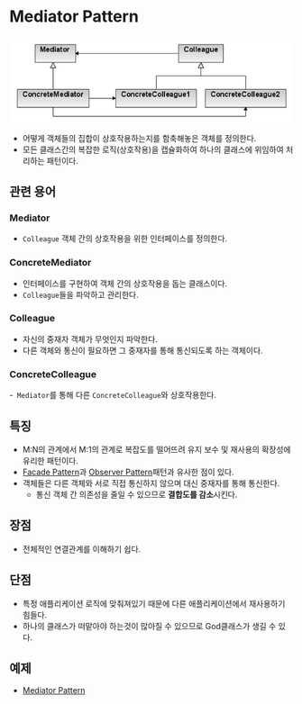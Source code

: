 # Mediator Pattern
![Mediator](Mediator.png)

- 어떻게 객체들의 집합이 상호작용하는지를 함축해놓은 객체를 정의한다.
- 모든 클래스간의 복잡한 로직(상호작용)을 캡슐화하여 하나의 클래스에 위임하여 처리하는 패턴이다.

## 관련 용어
### Mediator
- `Colleague` 객체 간의 상호작용을 위한 인터페이스를 정의한다.

### ConcreteMediator
- 인터페이스를 구현하여 객체 간의 상호작용을 돕는 클래스이다.
- `Colleague`들을 파악하고 관리한다.

### Colleague
- 자신의 중재자 객체가 무엇인지 파악한다.
- 다른 객체와 통신이 필요하면 그 중재자를 통해 통신되도록 하는 객체이다.

### ConcreteColleague
-` Mediator`를 통해 다른 `ConcreteColleague`와 상호작용한다.

## 특징
- M:N의 관계에서 M:1의 관계로 복잡도를 떨어뜨려 유지 보수 및 재사용의 확장성에 유리한 패턴이다.
- [Facade Pattern](/StructuralPattern/Facade/README.md)과 [Observer Pattern](/BehavioralPattern/Observer/README.md)패턴과 유사한 점이 있다.
- 객체들은 다른 객체와 서로 직접 통신하지 않으며 대신 중재자를 통해 통신한다.
  - 통신 객체 간 의존성을 줄일 수 있으므로 **결합도를 감소**시킨다.

## 장점
- 전체적인 연결관계를 이해하기 쉽다.

## 단점
- 특정 애플리케이션 로직에 맞춰져있기 때문에 다른 애플리케이션에서 재사용하기 힘들다.
- 하나의 클래스가 떠맡아야 하는것이 많아질 수 있으므로 God클래스가 생길 수 있다.

## 예제
- [Mediator Pattern](/BehavioralPattern/Mediator/Mediator.cpp)